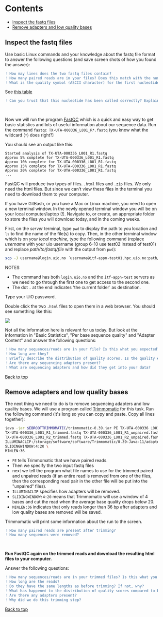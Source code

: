 # Contents
- [Inspect the fastq files](#inspect-the-fastq-files)
- [Remove adapters and low quality bases](#remove-adapters-and-low-quality-bases)

## Inspect the fastq files

Use basic Linux commands and your knowledge about the fastq file format to answer the following questions (and save screen shots of how you found the answer):
```diff
! How may lines does the two fastq files contain?
! How many paired reads are in your files? Does this match with the number you found in the previous exercise?
! What is the quality symbol (ASCII character) for the first nucleotide in the first read in the SRR..._1.fastq file?
````
See [this table](https://support.illumina.com/help/BaseSpace_OLH_009008/Content/Source/Informatics/BS/QualityScoreEncoding_swBS.htm)   
```diff
! Can you trust that this nucleotide has been called correctly? Explain why.
```
<br>

Now we will run the program [FastQC](https://www.bioinformatics.babraham.ac.uk/projects/fastqc/) which is a quick and easy way to get basic statistics and lots of useful information about our sequence data. Run the command `fastqc TX-UTA-000336_L001_R*.fastq` (you know what the wildcard (`*`) does right?)  

You should see an output like this:  
```
Started analysis of TX-UTA-000336_L001_R1.fastq
Approx 5% complete for TX-UTA-000336_L001_R1.fastq
Approx 10% complete for TX-UTA-000336_L001_R1.fastq
Approx 15% complete for TX-UTA-000336_L001_R1.fastq
Approx 20% complete for TX-UTA-000336_L001_R1.fastq
...
```

FastQC will produce two types of files. `.html` files and `.zip` files. We only need the html files. But since we can't view these files in the terminal you need to download them to your computer.

<!--
(you also did this in [Module 5](https://github.com/BIOS3010/Module-5-multiple-alignment#533-moving-files-from-an-external-server-to-your-own-computer)).-->
<!-- Now changed as we need to go through login.uio.no -->

If you have GitBash, or you have a Mac or Linux machine, you need to open a new terminal window. In the newly opened terminal window you will be on your local computer/laptop (!).
Navigate to, or create, an appropriate folder to store the files you will download today, and in the coming weeks.  

First, on the *server* terminal, type `pwd` to display the path to you location and `ls` to find the name of the file(s) to copy. Then, in the other terminal window which is on *your local machine*, type the following command (replace *username* with your uio username (group 6-10 use test02 instead of test01) and replace *path/to/fastq/file* with the output from `pwd`):    

```bash
scp -J username@login.uio.no ´username@itf-appn-test01.hpc.uio.no:path/to/fastq/file/*.html .
```

NOTES
* The command has both `login.uio.no` and the `itf-appn-test` servers as we need to go through the first one to get access to the second one.
* The dot `.` at the end indicates 'the current folder' as destination.

Type your UiO password.

Double click the two `.html` files to open them in a web browser. You should see something like this:

<img src="/images/fastqc.png"> <br>   

Not all the information here is relevant for us today. But look at the information in "Basic Statistics", "Per base sequence quality" and "Adapter Content" and answer the following questions:

```diff
! How many sequences/reads are in your file? Is this what you expected?
! How long are they?
! Briefly describe the distribution of quality scores. Is the quality equally good along the entire sequence? Are there any differences in quality between pair 1 and pair 2 reads?
! Are there any sequencing adapters present?
! What are sequencing adapters and how did they get into your data?
```


[Back to top](#contents)


## Remove adapters and low quality bases  

The next thing we need to do is to remove sequencing adapters and low quality bases. We will use a program called [Trimmomatic](http://www.usadellab.org/cms/?page=trimmomatic) for this task. Run the following command (it's long so you can copy and paste. Copy all lines together):

```bash
java -jar $EBROOTTRIMMOMATIC/trimmomatic-0.39.jar PE TX-UTA-000336_L001_R1.fastq TX-UTA-000336_L001_R2.fastq \
TX-UTA-000336_L001_R1_trimmed.fastq TX-UTA-000336_L001_R1_unpaired.fastq \
TX-UTA-000336_L001_R2_trimmed.fastq TX-UTA-000336_L001_R2_unpaired.fastq \
ILLUMINACLIP:/storage/software/software/Trimmomatic/0.39-Java-11/adapters/TruSeq3-PE.fa:2:30:10 \
SLIDINGWINDOW:4:20 \
MINLEN:36
```

* `PE` tells Trimmomatic that we have paired reads.
* Then we specify the two input fastq files
* next we tell the program what file names to use for the trimmed paired and unpaired reads (if an entire read is removed from one of the files, then the corresponding read pair in the other file will be put into the "unpaired" files).  
* `ILLUMINACLIP` specifies how adapters will be removed.  
* `SLIDINGWINDOW:4:20` means that Trimmomatic will use a window of 4 bases and cut the read when the average base quality drops below 20.  
* `MINLEN:36` indicates that only reads longer than 36 bp after adapters and low quality bases are removed will be saved.  

Trimmomatic will print some information about the run to the screen.
```diff
! How many paired reads are present after trimming?
! How many sequences were removed?
```  

<br>  

**Run FastQC again on the trimmed reads and download the resulting html files to your computer.**  


Answer the following questions:
```diff
! How many sequences/reads are in your trimmed files? Is this what you expected?
! How long are the reads?
! Do they have the same lengths as before trimming? If not, why?
! What has happened to the distribution of quality scores compared to before Trimmomatic?
! Are there any adapters present?
! Why did we do this trimming step?
```

[Back to top](#contents)
